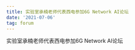 ```yaml
---
title: 实验室承楠老师代表西电参加6G Network AI论坛
date: '2021-07-06'
tag: forum
---
```


实验室承楠老师代表西电参加6G Network AI论坛

<!--more-->

